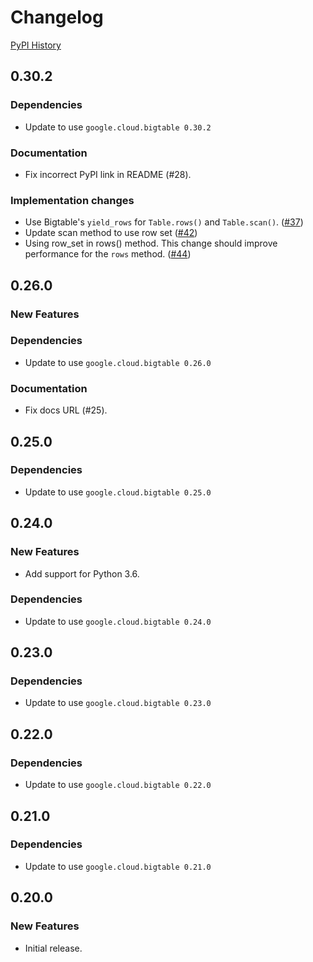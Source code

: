 # Changelog

[PyPI History][1]

[1]: https://pypi.org/project/google-cloud-happybase/#history


## 0.30.2

### Dependencies

- Update to use `google.cloud.bigtable 0.30.2`

### Documentation

- Fix incorrect PyPI link in README (#28).

### Implementation changes

- Use Bigtable's `yield_rows` for `Table.rows()` and `Table.scan()`. ([#37](https://github.com/googleapis/google-cloud-python-happybase/pull/37))
- Update scan method to use row set ([#42](https://github.com/googleapis/google-cloud-python-happybase/pull/42))
- Using row_set in rows() method.  This change should improve performance for the `rows` method. ([#44](https://github.com/googleapis/google-cloud-python-happybase/pull/44))

## 0.26.0

### New Features

### Dependencies

- Update to use `google.cloud.bigtable 0.26.0`

### Documentation

- Fix docs URL (#25).


## 0.25.0

### Dependencies

- Update to use `google.cloud.bigtable 0.25.0`


## 0.24.0

### New Features

- Add support for Python 3.6.

### Dependencies

- Update to use `google.cloud.bigtable 0.24.0`


## 0.23.0

### Dependencies

- Update to use `google.cloud.bigtable 0.23.0`


## 0.22.0

### Dependencies

- Update to use `google.cloud.bigtable 0.22.0`


## 0.21.0

### Dependencies

- Update to use `google.cloud.bigtable 0.21.0`


## 0.20.0

### New Features

- Initial release.

